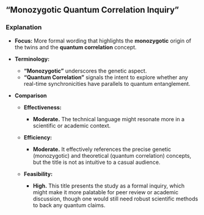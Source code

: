 ## **“Monozygotic Quantum Correlation Inquiry”**

### Explanation

* **Focus:** More formal wording that highlights the **monozygotic** origin of the twins and the **quantum correlation** concept.
* **Terminology:**

  * **“Monozygotic”** underscores the genetic aspect.
  * **“Quantum Correlation”** signals the intent to explore whether any real-time synchronicities have parallels to quantum entanglement.
* **Comparison**

  * **Effectiveness:**

    * **Moderate.** The technical language might resonate more in a scientific or academic context.
  * **Efficiency:**

    * **Moderate.** It effectively references the precise genetic (monozygotic) and theoretical (quantum correlation) concepts, but the title is not as intuitive to a casual audience.
  * **Feasibility:**

    * **High.** This title presents the study as a formal inquiry, which might make it more palatable for peer review or academic discussion, though one would still need robust scientific methods to back any quantum claims.
